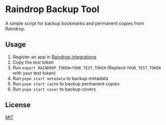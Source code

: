 Raindrop Backup Tool
====================

A simple script for backup bookmarks and permanent copies from Raindrop.

## Usage

1. Register an app in [Raindrop Integrations](https://app.raindrop.io/settings/integrations)
2. Copy the *test token*
3. Run `export RAINDROP_TOKEN=YOUR_TEST_TOKEN` (Replace `YOUR_TEST_TOKEN` with your test token)
4. Run `pnpm start metadata` to backup metadata
5. Run `pnpm start cache` to backup permanent copies
6. Run `pnpm start cover` to backup covers

## License

[MIT](LICENSE)